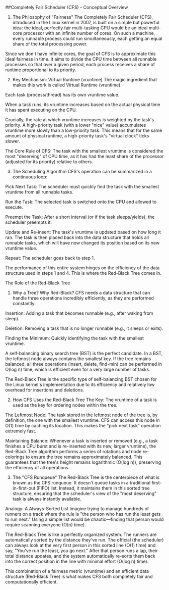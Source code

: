 ##Completely Fair Scheduler (CFS) - Conceptual Overview
1. The Philosophy of "Fairness"
The Completely Fair Scheduler (CFS), introduced in the Linux kernel in 2007, is built on a simple but powerful idea: the ideal, perfectly fair multi-tasking CPU would be an ideal multi-core processor with an infinite number of cores. On such a machine, every runnable process could run simultaneously, each getting an equal share of the total processing power.

Since we don't have infinite cores, the goal of CFS is to approximate this ideal fairness in time. It aims to divide the CPU time between all runnable processes so that over a given period, each process receives a share of runtime proportional to its priority.

2. Key Mechanism: Virtual Runtime (vruntime)
The magic ingredient that makes this work is called Virtual Runtime (vruntime).

Each task (process/thread) has its own vruntime value.

When a task runs, its vruntime increases based on the actual physical time it has spent executing on the CPU.

Crucially, the rate at which vruntime increases is weighted by the task's priority. A high-priority task (with a lower "nice" value) accumulates vruntime more slowly than a low-priority task. This means that for the same amount of physical runtime, a high-priority task's "virtual clock" ticks slower.

The Core Rule of CFS: The task with the smallest vruntime is considered the most "deserving" of CPU time, as it has had the least share of the processor (adjusted for its priority) relative to others.

3. The Scheduling Algorithm
CFS's operation can be summarized in a continuous loop:

Pick Next Task: The scheduler must quickly find the task with the smallest vruntime from all runnable tasks.

Run the Task: The selected task is switched onto the CPU and allowed to execute.

Preempt the Task: After a short interval (or if the task sleeps/yields), the scheduler preempts it.

Update and Re-insert: The task's vruntime is updated based on how long it ran. The task is then placed back into the data structure that holds all runnable tasks, which will have now changed its position based on its new vruntime value.

Repeat: The scheduler goes back to step 1.

The performance of this entire system hinges on the efficiency of the data structure used in steps 1 and 4. This is where the Red-Black Tree comes in.

The Role of the Red-Black Tree
1. Why a Tree? Why Red-Black?
CFS needs a data structure that can handle three operations incredibly efficiently, as they are performed constantly:

Insertion: Adding a task that becomes runnable (e.g., after waking from sleep).

Deletion: Removing a task that is no longer runnable (e.g., it sleeps or exits).

Finding the Minimum: Quickly identifying the task with the smallest vruntime.

A self-balancing binary search tree (BST) is the perfect candidate. In a BST, the leftmost node always contains the smallest key. If the tree remains balanced, all three operations (insert, delete, find-min) can be performed in O(log n) time, which is efficient even for a very large number of tasks.

The Red-Black Tree is the specific type of self-balancing BST chosen for the Linux kernel's implementation due to its efficiency and relatively low overhead for insertions and deletions.

2. How CFS Uses the Red-Black Tree
The Key: The vruntime of a task is used as the key for ordering nodes within the tree.

The Leftmost Node: The task stored in the leftmost node of the tree is, by definition, the one with the smallest vruntime. CFS can access this node in O(1) time by caching its location. This makes the "pick next task" operation extremely fast.

Maintaining Balance: Whenever a task is inserted or removed (e.g., a task finishes a CPU burst and is re-inserted with its new, larger vruntime), the Red-Black Tree algorithm performs a series of rotations and node re-colorings to ensure the tree remains approximately balanced. This guarantees that the tree's height remains logarithmic (O(log n)), preserving the efficiency of all operations.

3. The "CFS Runqueue"
The Red-Black Tree is the centerpiece of what is known as the CFS runqueue. It doesn't queue tasks in a traditional first-in-first-out (FIFO) list. Instead, it maintains them in this sorted tree structure, ensuring that the scheduler's view of the "most deserving" task is always instantly available.

Analogy: A Always-Sorted List
Imagine trying to manage hundreds of runners on a track where the rule is "the person who has run the least gets to run next." Using a simple list would be chaotic—finding that person would require scanning everyone (O(n) time).

The Red-Black Tree is like a perfectly organized system. The runners are automatically sorted by the distance they've run. The official (the scheduler) can always look at the very first person in this sorted line (O(1) time) and say, "You've run the least, you go next." After that person runs a lap, their total distance updates, and the system automatically re-sorts them back into the correct position in the line with minimal effort (O(log n) time).

This combination of a fairness metric (vruntime) and an efficient data structure (Red-Black Tree) is what makes CFS both completely fair and computationally efficient.
